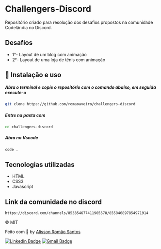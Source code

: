 # Challengers-Discord
Repositório criado para resolução dos desafios propostos na comunidade Codelândia no Discord.

## Desafios
<ul>
    <li>1°- Layout de um blog com animação</li>
    <li>2°- Layout de uma loja de tênis com animação</li>
</ul>

## :wrench: Instalação e uso

##### Abra o terminal e copie o repositório com o comando abaixo, em seguida execute-o
```bash
git clone https://github.com/romaoaveiro/challengers-discord
```


##### Entre na pasta com 
```bash
cd challengers-discord
```

##### Abra no Vscode
```bash
code . 
```

## Tecnologias utilizadas
<ul>
    <li>HTML</li>
    <li>CSS3</li>
    <li>Javascript</li>
</ul>

## Link da comunidade no discord
```bash
https://discord.com/channels/853354677411905578/855846897854971914
```

&copy; MIT

Feito com :purple_heart: by [Alisson Romão Santos](https://github.com/romaoaveiro)

[![Linkedin Badge](https://img.shields.io/badge/-Alisson%20Romão-blue?style=flat-square&logo=Linkedin&logoColor=white&link=https://www.linkedin.com/in/romaoaveiro/)](https://www.linkedin.com/in/romaoaveiro/) 
[![Gmail Badge](https://img.shields.io/badge/-romao.portfolio@gmail.com-c14438?style=flat-square&logo=Gmail&logoColor=white&link=mailto:romao.portfolio@gmail.com)](mailto:romao.portfolio@gmail.com)